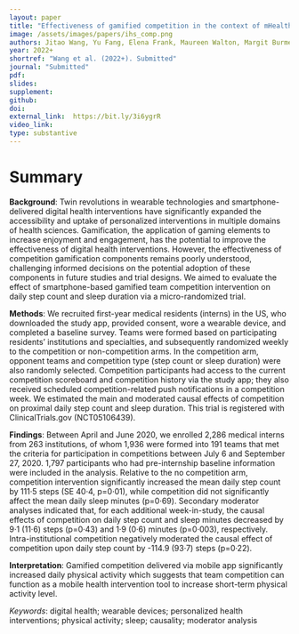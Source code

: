 ```yaml
---
layout: paper
title: "Effectiveness of gamified competition in the context of mHealth intervention for medical interns: a micro-randomized trial"
image: /assets/images/papers/ihs_comp.png
authors: Jitao Wang, Yu Fang, Elena Frank, Maureen Walton, Margit Burmeister, Ambuj Tewari, Walter Dempsey, Timothy NeCamp, Srijan Sen, Zhenke Wu
year: 2022+
shortref: "Wang et al. (2022+). Submitted"
journal: "Submitted"
pdf:
slides: 
supplement:
github: 
doi:  
external_link:  https://bit.ly/3i6ygrR
video_link: 
type: substantive
---
```


# Summary 

**Background**: Twin revolutions in wearable technologies and smartphone-delivered digital health interventions have significantly expanded the accessibility and uptake of personalized interventions in multiple domains of health sciences. Gamification, the application of gaming elements to increase enjoyment and engagement, has the potential to improve the effectiveness of digital health interventions. However, the effectiveness of competition gamification components remains poorly understood, challenging informed decisions on the potential adoption of these components in future studies and trial designs. We aimed to evaluate the effect of smartphone-based gamified team competition intervention on daily step count and sleep duration via a micro-randomized trial. 

**Methods**: We recruited first-year medical residents (interns) in the US, who downloaded the study app, provided consent, wore a wearable device, and completed a baseline survey. Teams were formed based on participating residents’ institutions and specialties, and subsequently randomized weekly to the competition or non-competition arms. In the competition arm, opponent teams and competition type (step count or sleep duration) were also randomly selected. Competition participants had access to the current competition scoreboard and competition history via the study app; they also received scheduled competition-related push notifications in a competition week. We estimated the main and moderated causal effects of competition on proximal daily step count and sleep duration. This trial is registered with ClinicalTrials.gov (NCT05106439).

**Findings**: Between April and June 2020, we enrolled 2,286 medical interns from 263 institutions, of whom 1,936 were formed into 191 teams that met the criteria for participation in competitions between July 6 and September 27, 2020. 1,797 participants who had pre-internship baseline information were included in the analysis. Relative to the no competition arm, competition intervention significantly increased the mean daily step count by 111·5 steps (SE 40·4, p=0·01), while competition did not significantly affect the mean daily sleep minutes (p=0·69). Secondary moderator analyses indicated that, for each additional week-in-study, the causal effects of competition on daily step count and sleep minutes decreased by 9·1 (11·6) steps (p=0·43) and 1·9 (0·6) minutes (p=0·003), respectively. Intra-institutional competition negatively moderated the causal effect of competition upon daily step count by -114.9 (93·7) steps (p=0·22).

**Interpretation**: Gamified competition delivered via mobile app significantly increased daily physical activity which suggests that team competition can function as a mobile health intervention tool to increase short-term physical activity level.

*Keywords*: digital health; wearable devices; personalized health interventions; physical activity; sleep; causality; moderator analysis
